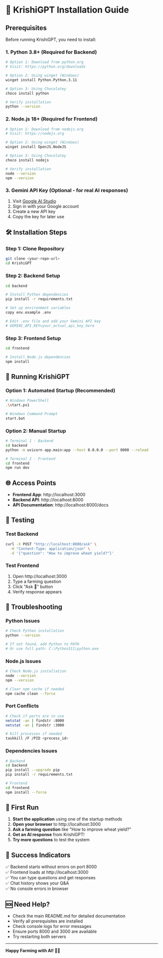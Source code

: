# 🚀 KrishiGPT Installation Guide

## Prerequisites

Before running KrishiGPT, you need to install:

### 1. Python 3.8+ (Required for Backend)
```bash
# Option 1: Download from python.org
# Visit: https://python.org/downloads

# Option 2: Using winget (Windows)
winget install Python.Python.3.11

# Option 3: Using Chocolatey
choco install python

# Verify installation
python --version
```

### 2. Node.js 18+ (Required for Frontend)
```bash
# Option 1: Download from nodejs.org
# Visit: https://nodejs.org

# Option 2: Using winget (Windows)
winget install OpenJS.NodeJS

# Option 3: Using Chocolatey
choco install nodejs

# Verify installation
node --version
npm --version
```

### 3. Gemini API Key (Optional - for real AI responses)
1. Visit [Google AI Studio](https://makersuite.google.com/app/apikey)
2. Sign in with your Google account
3. Create a new API key
4. Copy the key for later use

## 🛠️ Installation Steps

### Step 1: Clone Repository
```bash
git clone <your-repo-url>
cd KrishiGPT
```

### Step 2: Backend Setup
```bash
cd backend

# Install Python dependencies
pip install -r requirements.txt

# Set up environment variables
copy env.example .env

# Edit .env file and add your Gemini API key
# GEMINI_API_KEY=your_actual_api_key_here
```

### Step 3: Frontend Setup
```bash
cd frontend

# Install Node.js dependencies
npm install
```

## 🚀 Running KrishiGPT

### Option 1: Automated Startup (Recommended)
```bash
# Windows PowerShell
.\start.ps1

# Windows Command Prompt
start.bat
```

### Option 2: Manual Startup
```bash
# Terminal 1 - Backend
cd backend
python -m uvicorn app.main:app --host 0.0.0.0 --port 8000 --reload

# Terminal 2 - Frontend
cd frontend
npm run dev
```

## 🌐 Access Points

- **Frontend App**: http://localhost:3000
- **Backend API**: http://localhost:8000
- **API Documentation**: http://localhost:8000/docs

## 🧪 Testing

### Test Backend
```bash
curl -X POST "http://localhost:8000/ask" \
  -H "Content-Type: application/json" \
  -d '{"question": "How to improve wheat yield?"}'
```

### Test Frontend
1. Open http://localhost:3000
2. Type a farming question
3. Click "Ask 🌱" button
4. Verify response appears

## 🔧 Troubleshooting

### Python Issues
```bash
# Check Python installation
python --version

# If not found, add Python to PATH
# Or use full path: C:\Python311\python.exe
```

### Node.js Issues
```bash
# Check Node.js installation
node --version
npm --version

# Clear npm cache if needed
npm cache clean --force
```

### Port Conflicts
```bash
# Check if ports are in use
netstat -an | findstr :8000
netstat -an | findstr :3000

# Kill processes if needed
taskkill /F /PID <process_id>
```

### Dependencies Issues
```bash
# Backend
cd backend
pip install --upgrade pip
pip install -r requirements.txt

# Frontend
cd frontend
npm install --force
```

## 📱 First Run

1. **Start the application** using one of the startup methods
2. **Open your browser** to http://localhost:3000
3. **Ask a farming question** like "How to improve wheat yield?"
4. **Get an AI response** from KrishiGPT!
5. **Try more questions** to test the system

## 🌟 Success Indicators

✅ Backend starts without errors on port 8000  
✅ Frontend loads at http://localhost:3000  
✅ You can type questions and get responses  
✅ Chat history shows your Q&A  
✅ No console errors in browser  

## 🆘 Need Help?

- Check the main README.md for detailed documentation
- Verify all prerequisites are installed
- Check console logs for error messages
- Ensure ports 8000 and 3000 are available
- Try restarting both servers

---

**Happy Farming with AI! 🌾🤖**
